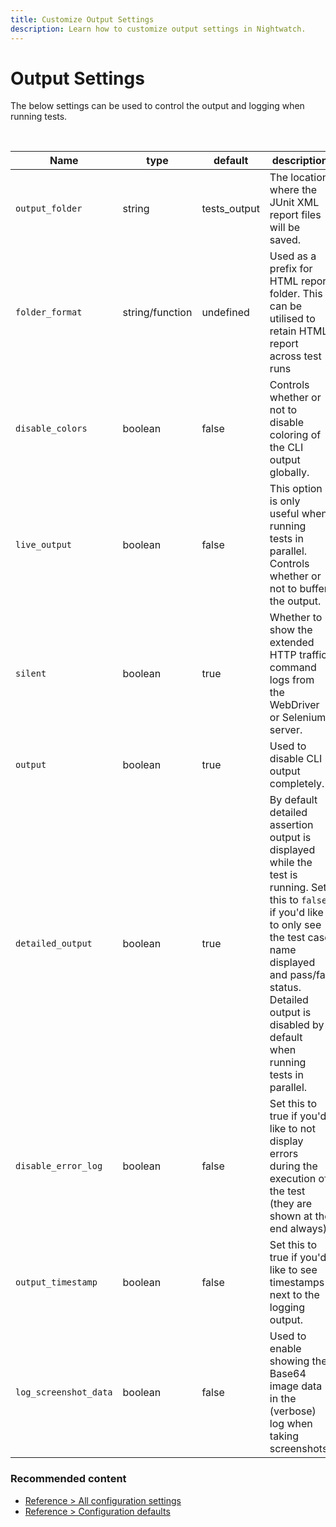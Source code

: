 ```yaml
---
title: Customize Output Settings
description: Learn how to customize output settings in Nightwatch.
---
```


<div class="page-header"><h1>Output Settings</h1></div>

The below settings can be used to control the output and logging when running tests.

<table class="table table-bordered table-striped">
  <thead>
   <tr>
     <th style="width: 100px;">Name</th>
     <th style="width: 100px;">type</th>
     <th style="width: 50px;">default</th>
     <th>description</th>
   </tr>
  </thead>
  <tbody>
   <tr>
     <td><code>output_folder</code></td>
     <td>string</td>
     <td>tests_output</td>
     <td>The location where the JUnit XML report files will be saved.</td>
   </tr>
    <br>
    <tr>
     <td><code>folder_format</code></td>
     <td>string/function</td>
     <td>undefined</td>
     <td>Used as a prefix for HTML report folder. This can be utilised to retain HTML report across test runs</td>
   </tr>
    
   <tr>
     <td><code>disable_colors</code></td>
     <td>boolean</td>
     <td>false</td>
     <td>Controls whether or not to disable coloring of the CLI output globally.</td>
   </tr>

   <tr>
    <td><code>live_output</code></td>
    <td>boolean</td>
    <td>false</td>
    <td>This option is only useful when running tests in parallel. Controls whether or not to buffer the output.</td>
  </tr>

  <tr>
    <td><code>silent</code></td>
    <td>boolean</td>
    <td>true</td>
    <td>Whether to show the extended HTTP traffic command logs from the WebDriver or Selenium server.</td>
  </tr>

  <tr>
    <td><code>output</code></td>
    <td>boolean</td>
    <td>true</td>
    <td>Used to disable CLI output completely.</td>
  </tr>

  <tr>
    <td><code>detailed_output</code></td>
    <td>boolean</td>
    <td>true</td>
    <td>By default detailed assertion output is displayed while the test is running. Set this to <code>false</code> if you'd like to only see the test case name displayed and pass/fail status. Detailed output is disabled by default when running tests in parallel.</td>
  </tr>

  <tr>
    <td><code>disable_error_log</code></td>
    <td>boolean</td>
    <td>false</td>
    <td>Set this to true if you'd like to not display errors during the execution of the test (they are shown at the end always).</td>
  </tr>

  <tr>
    <td><code>output_timestamp</code></td>
    <td>boolean</td>
    <td>false</td>
    <td>Set this to true if you'd like to see timestamps next to the logging output.</td>
  </tr>

  <tr>
    <td><code>log_screenshot_data</code></td>
    <td>boolean</td>
    <td>false</td>
    <td>Used to enable showing the Base64 image data in the (verbose) log when taking screenshots.</td>
  </tr>         
  </tbody>
</table>

### Recommended content
- [Reference > All configuration settings](/guide/reference/settings.html)
- [Reference > Configuration defaults](/guide/reference/defaults.html)

